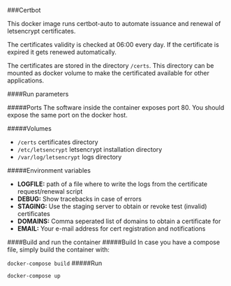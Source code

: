 ###Certbot

This docker image runs certbot-auto to automate issuance and renewal of letsencrypt certificates.

The certificates validity is checked at 06:00 every day. If the certificate is expired it gets renewed automatically.

The certificates are stored in the directory `/certs`. This directory can be mounted as docker volume to make the
certificated available for other applications.

####Run parameters

#####Ports
The software inside the container exposes port 80. You should expose the same port on the docker host.

#####Volumes

- `/certs` certificates directory
- `/etc/letsencrypt` letsencrypt installation directory
- `/var/log/letsencrypt` logs directory 

#####Environment variables
- **LOGFILE:** path of a file where to write the logs from the certificate request/renewal script
- **DEBUG:** Show tracebacks in case of errors
- **STAGING:** Use the staging server to obtain or revoke test (invalid) certificates
- **DOMAINS:** Comma seperated list of domains to obtain a certificate for
- **EMAIL:** Your e-mail address for cert registration and notifications

####Build and run the container
#####Build
In case you have a compose file, simply build the container with:

`docker-compose build`
#####Run

`docker-compose up` 

